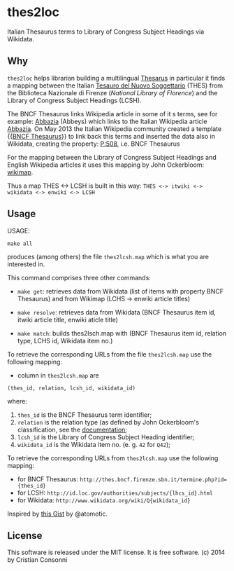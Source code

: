 thes2loc
========

Italian Thesaurus terms to Library of Congress Subject Headings via Wikidata.

Why
---

`thes2loc` helps librarian building a multilingual 
[Thesarus](http://en.wikipedia.org/wiki/Thesaurus) in particular it finds
a mapping between the Italian 
[Tesauro del Nuovo Soggettario](http://thes.bncf.firenze.sbn.it) (THES)
from the Biblioteca Nazionale di Firenze (_National Library of Florence_)
and the Library of Congress Subject Headings (LCSH).

The BNCF Thesaurus links Wikipedia article in some of it s terms, see
for example: [Abbazia](http://thes.bncf.firenze.sbn.it/termine.php?id=17357)
(Abbeys) which links to the Italian Wikipedia article
[Abbazia](https://it.wikipedia.org/wiki/Abbazia). On May 2013 the Italian
Wikipedia community created a template
{{[BNCF Thesaurus](https://it.wikipedia.org/wiki/Template:BNCF_Thesaurus)}}
to link back this terms and inserted the data also in Wikidata, creating the 
property: [P:508](https://www.wikidata.org/wiki/Property:P508), i.e. 
BNCF Thesaurus

For the mapping between the Library of Congress Subject Headings and English
Wikipedia articles it uses this mapping by John Ockerbloom:
[wikimap](https://github.com/JohnMarkOckerbloom/ftl/blob/master/data/wikimap).

Thus a map THES <-> LCSH is built in this way:
`THES <-> itwiki <-> wikidata <-> enwiki <-> LCSH`

Usage
------
USAGE:

`make all`

produces (among others) the file `thes2lcsh.map` which is what you are
interested in.

This command comprises three other commands:

* `make get`: retrieves data from Wikidata (list of items with property BNCF
Thesaurus) and from Wikimap (LCHS -> enwiki article titles)

* `make resolve`: retrieves data from Wikidata (BNCF Thesaurus item id, itwiki
article title, enwiki aticle title)

* `make match`: builds thes2lsch.map with (BNCF Thesaurus item id, relation
type, LCHS id, Wikidata item no.)

To retrieve the corresponding URLs from the file `thes2lcsh.map` use the 
following mapping:

* column in  `thes2lcsh.map` are 

`(thes_id, relation, lcsh_id, wikidata_id)`

where:
1) `thes_id` is the BNCF Thesaurus term identifier;
2) `relation` is the relation type 
(as defined by John Ockerbloom's classification, see the [documentation](https://github.com/JohnMarkOckerbloom/ftl/blob/master/data/docs);
3) `lcsh_id` is the Library of Congress Subject Heading identifier;
4) `wikidata_id` is the Wikidata item no. (e. g. `42` for `Q42`);

To retrieve the corresponding URLs from `thes2lcsh.map` use the following
mapping:
* for BNCF Thesaurus: `http://thes.bncf.firenze.sbn.it/termine.php?id={thes_id}`
* for LCSH: `http://id.loc.gov/authorities/subjects/{lhcs_id}.html`
* for Wikidata: `http://www.wikidata.org/wiki/Q{wikidata_id}`

Inspired by [this Gist](https://gist.github.com/atomotic/7229203)
by @atomotic.

License
-------

This software is released under the MIT license. It is free software.
(c) 2014 by Cristian Consonni